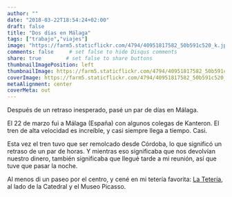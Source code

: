 ```yaml
---
author: ""
date: "2018-03-22T18:54:24+02:00"
draft: false
title: "Dos días en Málaga"
tags: ["trabajo","viajes"]
image: "https://farm5.staticflickr.com/4794/40951817582_50b591c520_k.jpg"
comments: false     # set false to hide Disqus comments
share: true        # set false to share buttons
thumbnailImagePosition: left
thumbnailImage: https://farm5.staticflickr.com/4794/40951817582_50b591c520_k.jpg
coverImage: https://farm5.staticflickr.com/4794/40951817582_50b591c520_k.jpg
metaAlignment: center
coverMeta: out
---
```


Después de un retraso inesperado, pasé un par de días en Málaga.

<!--more-->

El 22 de marzo fui a Málaga (España) con algunos colegas de Kanteron. El tren de alta velocidad es increíble, y casi siempre llega a tiempo. Casi.

Esta vez el tren tuvo que ser remolcado desde Córdoba, lo que significó un retraso de un par de horas. Y mientras eso significaba que nos devolvían nuestro dinero, también significaba que llegué tarde a mi reunión, así que tuve que pasar la noche.

Al menos di un paseo por el centro, y cené en mi tetería favorita: [La Tetería](https://www.la-teteria.com/), al lado de la Catedral y el Museo Picasso.

<div id="flickrembed"></div><div style="position:absolute; top:-70px; display:block; text-align:center; z-index:-1;"></div><script src='https://flickrembed.com/embed_v2.js.php?source=flickr&layout=responsive&input=www.flickr.com/photos/jcortell/albums/72157691958358472&sort=5&by=album&theme=default&scale=fill&limit=100&skin=default&autoplay=true'></script>
